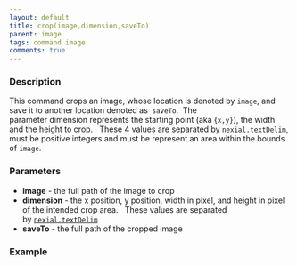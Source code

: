 ```yaml
---
layout: default
title: crop(image,dimension,saveTo)
parent: image
tags: command image
comments: true
---
```



### Description
This command crops an image, whose location is denoted by `image`, and save it to another location denoted as 
`saveTo`.  The parameter dimension represents the starting point (aka {`x,y}`), the width and the height to crop.  
These 4 values are separated by [`nexial.textDelim`](../../systemvars/index#nexial.textDelim), must be positive 
integers and must be represent an area within the bounds of `image`.


### Parameters
- **image** \- the full path of the image to crop
- **dimension** \- the x position, y position, width in pixel, and height in pixel of the intended crop area.  
  These values are separated by [`nexial.textDelim`](../../systemvars/index#nexial.textDelim)
- **saveTo** \- the full path of the cropped image

### Example
